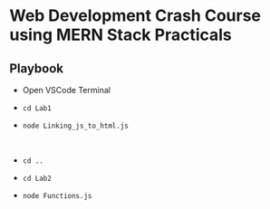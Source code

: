 # Web Development Crash Course using MERN Stack Practicals

## Playbook

* Open VSCode Terminal
*     cd Lab1
*     node Linking_js_to_html.js
<br>

*     cd ..
*     cd Lab2
*     node Functions.js
